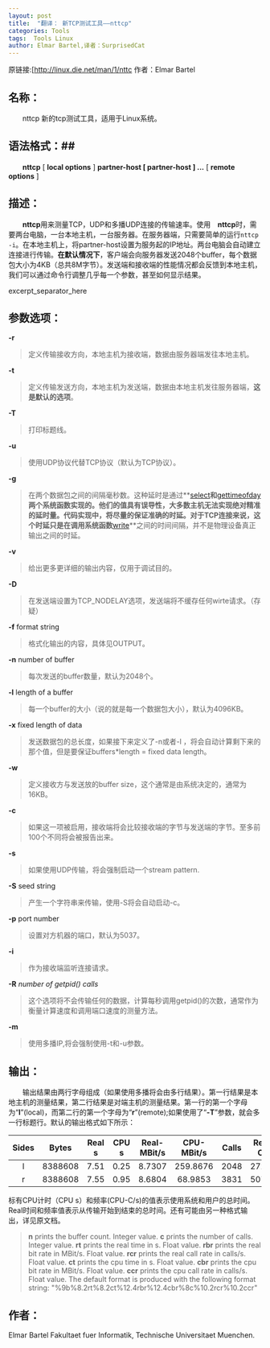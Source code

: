 ```yaml
---
layout: post
title:  "翻译： 新TCP测试工具——nttcp"
categories: Tools
tags:  Tools Linux
author: Elmar Bartel,译者：SurprisedCat
---
```


原链接:[http://linux.die.net/man/1/nttc 作者：Elmar Bartel

## 名称： ##

　　nttcp 新的tcp测试工具，适用于Linux系统。

## 语法格式：##

　　**nttcp** [ **local options** ] **partner-host [ partner-host ] ...** [ **remote options** ]

## 描述： ##

 　　**nttcp**用来测量TCP，UDP和多播UDP连接的传输速率。使用　**nttcp**时，需要两台电脑，一台本地主机，一台服务器。在服务器端，只需要简单的运行`nttcp -i`。在本地主机上，将partner-host设置为服务起的IP地址。两台电脑会自动建立连接进行传输。**在默认情况下**，客户端会向服务器发送2048个buffer，每个数据包大小为4KB（总共8M字节）。发送端和接收端的性能情况都会反馈到本地主机，我们可以通过命令行调整几乎每一个参数，甚至如何显示结果。

excerpt_separator_here

## 参数选项： ##

**-r**

>定义传输接收方向，本地主机为接收端，数据由服务器端发往本地主机。

**-t**

>定义传输发送方向，本地主机为发送端，数据由本地主机发往服务器端，**这是默认的选项**。

**-T**

>打印标题线。

**-u**

>使用UDP协议代替TCP协议（默认为TCP协议）。

**-g**

>在两个数据包之间的间隔毫秒数。这种延时是通过**[select](http://linux.die.net/man/2/select)**和**[gettimeofday](http://linux.die.net/man/2/gettimeofday)**两个系统函数实现的。他们的值具有误导性，大多数主机无法实现绝对精准的延时量。代码实现中，将尽量的保证准确的时延。对于TCP连接来说，这个时延只是在调用系统函数**[write](http://linux.die.net/man/2/write)**之间的时间间隔，并不是物理设备真正输出之间的时延。

**-v**

>给出更多更详细的输出内容，仅用于调试目的。

**-D**

>在发送端设置为TCP_NODELAY选项，发送端将不缓存任何wirte请求。（存疑）

**-f** format string

>格式化输出的内容，具体见OUTPUT。

**-n** number of buffer

>每次发送的buffer数量，默认为2048个。

**-l** length of a buffer

>每一个buffer的大小（说的就是每一个数据包大小），默认为4096KB。

**-x** fixed length of data

> 发送数据包的总长度，如果接下来定义了-n或者-l ，将会自动计算剩下来的那个值，但是要保证buffers*length = fixed data length。

**-w**

>定义接收方与发送放的buffer size，这个通常是由系统决定的，通常为16KB。

**-c**

>如果这一项被启用，接收端将会比较接收端的字节与发送端的字节。至多前100个不同将会被报告出来。

**-s**

>如果使用UDP传输，将会强制启动一个stream pattern.

**-S** seed string 

>产生一个字符串来传输，使用-S将会自动启动-c。

**-p** port number

>设置对方机器的端口，默认为5037。

**-i**

>作为接收端监听连接请求。

**-R** *number of getpid() calls*

>这个选项将不会传输任何的数据，计算每秒调用getpid()的次数，通常作为衡量计算速度和调用端口速度的测量方法。

**-m** 

>使用多播IP,将会强制使用-t和-u参数。

## 输出： ##
　　输出结果由两行字母组成（如果使用多播将会由多行结果）。第一行结果是本地主机的测量结果，第二行结果是对端主机的测量结果。第一行的第一个字母为“**l**”(local)，而第二行的第一个字母为“**r**”(remote);如果使用了“**-T**”参数，就会多一行标题行。默认的输出格式如下所示：

|Sides| Bytes | Real s | CPU s | Real-MBit/s |  CPU-MBit/s | Calls | Real-C/s |  CPU-C/s |
|:------:|:--------:|:----------:|:----------:|:----------------:|:----------------:|:------:|:------------:|:------------:|
| l | 8388608 | 7.51 | 0.25 | 8.7307 | 259.8676 | 2048 | 272.83 | 8120.86 |
| r | 8388608 | 7.55 | 0.95 | 8.6804 | 68.9853| 3831 | 507.42 | 4032.63 |

标有CPU计时（CPU s）和频率(CPU-C/s)的值表示使用系统和用户的总时间。Real时间和频率值表示从传输开始到结束的总时间。还有可能由另一种格式输出，详见原文档。

>**n** prints the buffer count. Integer value.
**c** prints the number of calls. Integer value.
**rt** prints the real time in s. Float value.
**rbr** prints the real bit rate in MBit/s. Float value.
**rcr** prints the real call rate in calls/s. Float value.
**ct** prints the cpu time in s. Float value.
**cbr** prints the cpu bit rate in MBit/s. Float value.
**ccr** prints the cpu call rate in calls/s. Float value.
The default format is produced with the following format string:
"%9b%8.2rt%8.2ct%12.4rbr%12.4cbr%8c%10.2rcr%10.2ccr"

## 作者： ##

Elmar Bartel
Fakultaet fuer Informatik,
Technische Universitaet Muenchen.